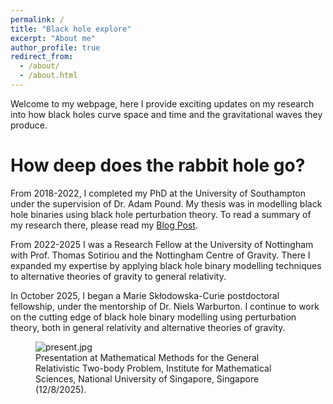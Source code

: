```yaml
---
permalink: /
title: "Black hole explore"
excerpt: "About me"
author_profile: true
redirect_from: 
  - /about/
  - /about.html
---
```


Welcome to my webpage, here I provide exciting updates on my research into how black holes curve space and time and the gravitational waves they produce. 

How deep does the rabbit hole go?
======
From 2018-2022, I completed my PhD at the University of Southampton under the supervision of Dr. Adam Pound. My thesis was in modelling black hole binaries using black hole perturbation theory. To read a summary of my research there, please read my [Blog Post](https://drandrewspiers.github.io//posts/2012/08/blog-post-2/). 

From 2022-2025 I was a Research Fellow at the University of Nottingham with Prof. Thomas Sotiriou and the Nottingham Centre of Gravity. There I expanded my expertise by applying black hole binary modelling techniques to alternative theories of gravity to general relativity.

In October 2025, I began a Marie Skłodowska-Curie postdoctoral fellowship, under the mentorship of Dr. Niels Warburton. I continue to work on the cutting edge of black hole binary modelling using perturbation theory, both in general relativity and alternative theories of gravity.

<figure>
  <img src="{{ 'present.jpg' | relative_url }}" alt="present.jpg">
  <figcaption>Presentation at Mathematical Methods for the General Relativistic Two-body Problem, Institute for Mathematical Sciences, National University of Singapore, Singapore (12/8/2025).</figcaption>
</figure>






